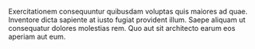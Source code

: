 Exercitationem consequuntur quibusdam voluptas quis maiores ad quae. Inventore dicta sapiente at iusto fugiat provident illum. Saepe aliquam ut consequatur dolores molestias rem. Quo aut sit architecto earum eos aperiam aut eum.